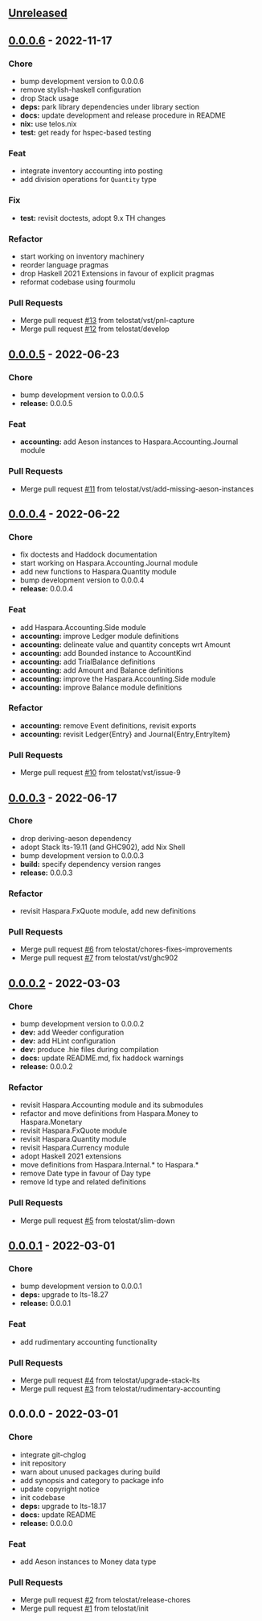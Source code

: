 <a name="unreleased"></a>
## [Unreleased]


<a name="0.0.0.6"></a>
## [0.0.0.6] - 2022-11-17
### Chore
- bump development version to 0.0.0.6
- remove stylish-haskell configuration
- drop Stack usage
- **deps:** park library dependencies under library section
- **docs:** update development and release procedure in README
- **nix:** use telos.nix
- **test:** get ready for hspec-based testing

### Feat
- integrate inventory accounting into posting
- add division operations for `Quantity` type

### Fix
- **test:** revisit doctests, adopt 9.x TH changes

### Refactor
- start working on inventory machinery
- reorder language pragmas
- drop Haskell 2021 Extensions in favour of explicit pragmas
- reformat codebase using fourmolu

### Pull Requests
- Merge pull request [#13](https://github.com/telostat/haspara/issues/13) from telostat/vst/pnl-capture
- Merge pull request [#12](https://github.com/telostat/haspara/issues/12) from telostat/develop


<a name="0.0.0.5"></a>
## [0.0.0.5] - 2022-06-23
### Chore
- bump development version to 0.0.0.5
- **release:** 0.0.0.5

### Feat
- **accounting:** add Aeson instances to Haspara.Accounting.Journal module

### Pull Requests
- Merge pull request [#11](https://github.com/telostat/haspara/issues/11) from telostat/vst/add-missing-aeson-instances


<a name="0.0.0.4"></a>
## [0.0.0.4] - 2022-06-22
### Chore
- fix doctests and Haddock documentation
- start working on Haspara.Accounting.Journal module
- add new functions to Haspara.Quantity module
- bump development version to 0.0.0.4
- **release:** 0.0.0.4

### Feat
- add Haspara.Accounting.Side module
- **accounting:** improve Ledger module definitions
- **accounting:** delineate value and quantity concepts wrt Amount
- **accounting:** add Bounded instance to AccountKind
- **accounting:** add TrialBalance definitions
- **accounting:** add Amount and Balance definitions
- **accounting:** improve the Haspara.Accounting.Side module
- **accounting:** improve Balance module definitions

### Refactor
- **accounting:** remove Event definitions, revisit exports
- **accounting:** revisit Ledger{Entry} and Journal{Entry,EntryItem}

### Pull Requests
- Merge pull request [#10](https://github.com/telostat/haspara/issues/10) from telostat/vst/issue-9


<a name="0.0.0.3"></a>
## [0.0.0.3] - 2022-06-17
### Chore
- drop deriving-aeson dependency
- adopt Stack lts-19.11 (and GHC902), add Nix Shell
- bump development version to 0.0.0.3
- **build:** specify dependency version ranges
- **release:** 0.0.0.3

### Refactor
- revisit Haspara.FxQuote module, add new definitions

### Pull Requests
- Merge pull request [#6](https://github.com/telostat/haspara/issues/6) from telostat/chores-fixes-improvements
- Merge pull request [#7](https://github.com/telostat/haspara/issues/7) from telostat/vst/ghc902


<a name="0.0.0.2"></a>
## [0.0.0.2] - 2022-03-03
### Chore
- bump development version to 0.0.0.2
- **dev:** add Weeder configuration
- **dev:** add HLint configuration
- **dev:** produce .hie files during compilation
- **docs:** update README.md, fix haddock warnings
- **release:** 0.0.0.2

### Refactor
- revisit Haspara.Accounting module and its submodules
- refactor and move definitions from Haspara.Money to Haspara.Monetary
- revisit Haspara.FxQuote module
- revisit Haspara.Quantity module
- revisit Haspara.Currency module
- adopt Haskell 2021 extensions
- move definitions from Haspara.Internal.* to Haspara.*
- remove Date type in favour of Day type
- remove Id type and related definitions

### Pull Requests
- Merge pull request [#5](https://github.com/telostat/haspara/issues/5) from telostat/slim-down


<a name="0.0.0.1"></a>
## [0.0.0.1] - 2022-03-01
### Chore
- bump development version to 0.0.0.1
- **deps:** upgrade to lts-18.27
- **release:** 0.0.0.1

### Feat
- add rudimentary accounting functionality

### Pull Requests
- Merge pull request [#4](https://github.com/telostat/haspara/issues/4) from telostat/upgrade-stack-lts
- Merge pull request [#3](https://github.com/telostat/haspara/issues/3) from telostat/rudimentary-accounting


<a name="0.0.0.0"></a>
## 0.0.0.0 - 2022-03-01
### Chore
- integrate git-chglog
- init repository
- warn about unused packages during build
- add synopsis and category to package info
- update copyright notice
- init codebase
- **deps:** upgrade to lts-18.17
- **docs:** update README
- **release:** 0.0.0.0

### Feat
- add Aeson instances to Money data type

### Pull Requests
- Merge pull request [#2](https://github.com/telostat/haspara/issues/2) from telostat/release-chores
- Merge pull request [#1](https://github.com/telostat/haspara/issues/1) from telostat/init


[Unreleased]: https://github.com/telostat/haspara/compare/0.0.0.6...HEAD
[0.0.0.6]: https://github.com/telostat/haspara/compare/0.0.0.5...0.0.0.6
[0.0.0.5]: https://github.com/telostat/haspara/compare/0.0.0.4...0.0.0.5
[0.0.0.4]: https://github.com/telostat/haspara/compare/0.0.0.3...0.0.0.4
[0.0.0.3]: https://github.com/telostat/haspara/compare/0.0.0.2...0.0.0.3
[0.0.0.2]: https://github.com/telostat/haspara/compare/0.0.0.1...0.0.0.2
[0.0.0.1]: https://github.com/telostat/haspara/compare/0.0.0.0...0.0.0.1
